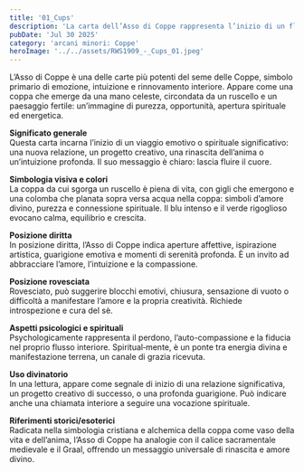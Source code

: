 ```yaml
---
title: '01_Cups'
description: 'La carta dell’Asso di Coppe rappresenta l’inizio di un flusso emotivo e spirituale intenso.'
pubDate: 'Jul 30 2025'
category: 'arcani minori: Coppe'
heroImage: '../../assets/RWS1909_-_Cups_01.jpeg'
---
```


L’Asso di Coppe è una delle carte più potenti del seme delle Coppe, simbolo primario di emozione, intuizione e rinnovamento interiore. Appare come una coppa che emerge da una mano celeste, circondata da un ruscello e un paesaggio fertile: un’immagine di purezza, opportunità, apertura spirituale ed energetica.

**Significato generale**  
Questa carta incarna l’inizio di un viaggio emotivo o spirituale significativo: una nuova relazione, un progetto creativo, una rinascita dell’anima o un’intuizione profonda. Il suo messaggio è chiaro: lascia fluire il cuore.

**Simbologia visiva e colori**  
La coppa da cui sgorga un ruscello è piena di vita, con gigli che emergono e una colomba che planata sopra versa acqua nella coppa: simboli d’amore divino, purezza e connessione spirituale. Il blu intenso e il verde rigoglioso evocano calma, equilibrio e crescita.

**Posizione diritta**  
In posizione diritta, l’Asso di Coppe indica aperture affettive, ispirazione artistica, guarigione emotiva e momenti di serenità profonda. È un invito ad abbracciare l’amore, l’intuizione e la compassione.

**Posizione rovesciata**  
Rovesciato, può suggerire blocchi emotivi, chiusura, sensazione di vuoto o difficoltà a manifestare l’amore e la propria creatività. Richiede introspezione e cura del sè.

**Aspetti psicologici e spirituali**  
Psychologicamente rappresenta il perdono, l’auto-compassione e la fiducia nel proprio flusso interiore. Spiritual‑mente, è un ponte tra energia divina e manifestazione terrena, un canale di grazia ricevuta.

**Uso divinatorio**  
In una lettura, appare come segnale di inizio di una relazione significativa, un progetto creativo di successo, o una profonda guarigione. Può indicare anche una chiamata interiore a seguire una vocazione spirituale.

**Riferimenti storici/esoterici**  
Radicata nella simbologia cristiana e alchemica della coppa come vaso della vita e dell’anima, l’Asso di Coppe ha analogie con il calice sacramentale medievale e il Graal, offrendo un messaggio universale di rinascita e amore divino.

